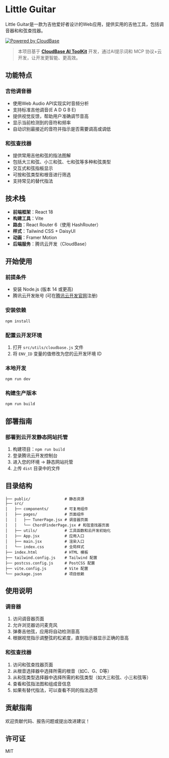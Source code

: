 # Little Guitar

Little Guitar是一款为吉他爱好者设计的Web应用，提供实用的吉他工具，包括调音器和和弦查找器。

[![Powered by CloudBase](https://7463-tcb-advanced-a656fc-1257967285.tcb.qcloud.la/mcp/powered-by-cloudbase-badge.svg)](https://github.com/TencentCloudBase/CloudBase-AI-ToolKit)  

> 本项目基于 [**CloudBase AI ToolKit**](https://github.com/TencentCloudBase/CloudBase-AI-ToolKit) 开发，通过AI提示词和 MCP 协议+云开发，让开发更智能、更高效。

## 功能特点

### 吉他调音器

- 使用Web Audio API实现实时音频分析
- 支持标准吉他调音(E A D G B E)
- 提供视觉反馈，帮助用户准确调节音高
- 显示当前检测到的音符和频率
- 自动识别最接近的音符并指示是否需要调高或调低

### 和弦查找器

- 提供常用吉他和弦的指法图解
- 包括大三和弦、小三和弦、七和弦等多种和弦类型
- 交互式和弦指板显示
- 可按和弦类型和根音进行筛选
- 支持常见的替代指法

## 技术栈

- **前端框架**：React 18
- **构建工具**：Vite
- **路由**：React Router 6（使用 HashRouter）
- **样式**：Tailwind CSS + DaisyUI
- **动画**：Framer Motion
- **后端服务**：腾讯云开发（CloudBase）

## 开始使用

### 前提条件

- 安装 Node.js (版本 14 或更高)
- 腾讯云开发账号 (可在[腾讯云开发官网](https://tcb.cloud.tencent.com/)注册)

### 安装依赖

```bash
npm install
```

### 配置云开发环境

1. 打开 `src/utils/cloudbase.js` 文件
2. 将 `ENV_ID` 变量的值修改为您的云开发环境 ID

### 本地开发

```bash
npm run dev
```

### 构建生产版本

```bash
npm run build
```

## 部署指南

### 部署到云开发静态网站托管

1. 构建项目：`npm run build`
2. 登录腾讯云开发控制台
3. 进入您的环境 -> 静态网站托管
4. 上传 `dist` 目录中的文件

## 目录结构

```
├── public/               # 静态资源
├── src/
│   ├── components/       # 可复用组件
│   ├── pages/            # 页面组件
│   │   ├── TunerPage.jsx # 调音器页面
│   │   └── ChordFinderPage.jsx # 和弦查找器页面
│   ├── utils/            # 工具函数和云开发初始化
│   ├── App.jsx           # 应用入口
│   ├── main.jsx          # 渲染入口
│   └── index.css         # 全局样式
├── index.html            # HTML 模板
├── tailwind.config.js    # Tailwind 配置
├── postcss.config.js     # PostCSS 配置
├── vite.config.js        # Vite 配置
└── package.json          # 项目依赖
```

## 使用说明

### 调音器

1. 访问调音器页面
2. 允许浏览器访问麦克风
3. 弹奏吉他弦，应用将自动检测音高
4. 根据视觉指示调整弦的松紧度，直到指示器显示正确的音高

### 和弦查找器

1. 访问和弦查找器页面
2. 从根音选择器中选择所需的根音（如C、G、D等）
3. 从和弦类型选择器中选择所需的和弦类型（如大三和弦、小三和弦等）
4. 查看和弦指法图和组成音信息
5. 如果有替代指法，可以查看不同的指法选项

## 贡献指南

欢迎贡献代码、报告问题或提出改进建议！

## 许可证

MIT